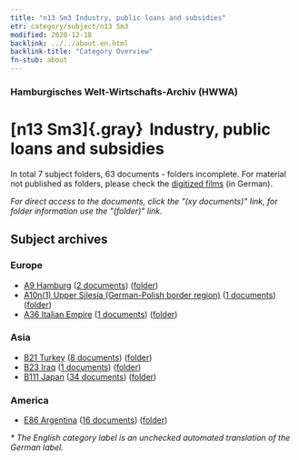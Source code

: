 ```yaml
---
title: "n13 Sm3 Industry, public loans and subsidies"
etr: category/subject/n13 Sm3
modified: 2020-12-18
backlink: ../../about.en.html
backlink-title: "Category Overview"
fn-stub: about
---
```


### Hamburgisches Welt-Wirtschafts-Archiv (HWWA)
# [n13 Sm3]{.gray}&#8201; Industry, public loans and subsidies&#160; 





In total 7 subject folders, 63 documents - folders incomplete.
For material not published as folders, please check the [digitized films](/film/h1_sh) (in German).

_For direct access to the documents, click the "(xy documents)" link, for folder information use the "(folder)" link._

## Subject archives



### Europe

- [A9 Hamburg](../../../geo/about.en.html#A9) (<a href="https://dfg-viewer.de/show/?tx_dlf[id]=https://pm20.zbw.eu/mets/sh/1409xx/140905/1451xx/145101/public.mets.en.xml" target="_blank">2 documents</a>) ([folder](http://purl.org/pressemappe20/folder/sh/140905,145101))
- [A10n(1) Upper Silesia (German-Polish border region)](../../../geo/about.en.html#A10n(1)) (<a href="https://dfg-viewer.de/show/?tx_dlf[id]=https://pm20.zbw.eu/mets/sh/1409xx/140948/1451xx/145101/public.mets.en.xml" target="_blank">1 documents</a>) ([folder](http://purl.org/pressemappe20/folder/sh/140948,145101))
- [A36 Italian Empire](../../../geo/about.en.html#A36) (<a href="https://dfg-viewer.de/show/?tx_dlf[id]=https://pm20.zbw.eu/mets/sh/1410xx/141012/1451xx/145101/public.mets.en.xml" target="_blank">1 documents</a>) ([folder](http://purl.org/pressemappe20/folder/sh/141012,145101))

### Asia

- [B21 Turkey](../../../geo/about.en.html#B21) (<a href="https://dfg-viewer.de/show/?tx_dlf[id]=https://pm20.zbw.eu/mets/sh/1411xx/141111/1451xx/145101/public.mets.en.xml" target="_blank">8 documents</a>) ([folder](http://purl.org/pressemappe20/folder/sh/141111,145101))
- [B23 Iraq](../../../geo/about.en.html#B23) (<a href="https://dfg-viewer.de/show/?tx_dlf[id]=https://pm20.zbw.eu/mets/sh/1411xx/141113/1451xx/145101/public.mets.en.xml" target="_blank">1 documents</a>) ([folder](http://purl.org/pressemappe20/folder/sh/141113,145101))
- [B111 Japan](../../../geo/about.en.html#B111) (<a href="https://dfg-viewer.de/show/?tx_dlf[id]=https://pm20.zbw.eu/mets/sh/1412xx/141272/1451xx/145101/public.mets.en.xml" target="_blank">34 documents</a>) ([folder](http://purl.org/pressemappe20/folder/sh/141272,145101))

### America

- [E86 Argentina](../../../geo/about.en.html#E86) (<a href="https://dfg-viewer.de/show/?tx_dlf[id]=https://pm20.zbw.eu/mets/sh/1416xx/141692/1451xx/145101/public.mets.en.xml" target="_blank">16 documents</a>) ([folder](http://purl.org/pressemappe20/folder/sh/141692,145101))


_* The English category label is an unchecked automated translation of the German label._

